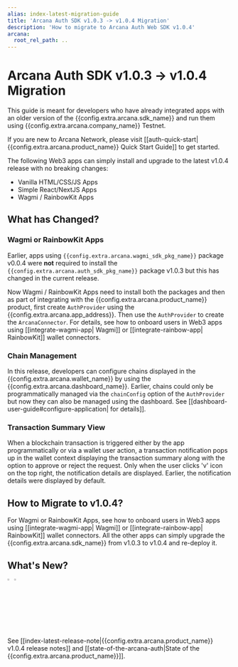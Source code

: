 ```yaml
---
alias: index-latest-migration-guide
title: 'Arcana Auth SDK v1.0.3 -> v1.0.4 Migration'
description: 'How to migrate to Arcana Auth Web SDK v1.0.4'
arcana:
  root_rel_path: ..
---
```


# Arcana Auth SDK v1.0.3 -> v1.0.4 Migration

This guide is meant for developers who have already integrated apps with an older version of the {{config.extra.arcana.sdk_name}} and run them using {{config.extra.arcana.company_name}} Testnet. 

If you are new to Arcana Network, please visit [[auth-quick-start|{{config.extra.arcana.product_name}} Quick Start Guide]] to get started.

The following Web3 apps can simply install and upgrade to the latest v1.0.4 release with no breaking changes:  

* Vanilla HTML/CSS/JS Apps
* Simple React/NextJS Apps
* Wagmi / RainbowKit Apps

## What has Changed?

### Wagmi or RainbowKit Apps

Earlier, apps using `{{config.extra.arcana.wagmi_sdk_pkg_name}}` package v0.0.4 were **not** required to install the `{{config.extra.arcana.auth_sdk_pkg_name}}` package v1.0.3 but this has changed in the current release.

Now Wagmi / RainbowKit Apps need to install both the packages and then as part of integrating with the {{config.extra.arcana.product_name}} product, first create `AuthProvider` using the {{config.extra.arcana.app_address}}. Then use the `AuthProvider` to create the `ArcanaConnector`. For details, see how to onboard users in Web3 apps using [[integrate-wagmi-app| Wagmi]] or [[integrate-rainbow-app| RainbowKit]] wallet connectors.

### Chain Management

In this release, developers can configure chains displayed in the {{config.extra.arcana.wallet_name}} by using the {{config.extra.arcana.dashboard_name}}. Earlier, chains could only be programmatically managed via the `chainConfig` option of the `AuthProvider` but now they can also be managed using the dashboard. See [[dashboard-user-guide#configure-application| for details]]. 

### Transaction Summary View

When a blockchain transaction is triggered either by the app programmatically or via a wallet user action, a transaction notification pops up in the wallet context displaying the transaction summary along with the option to approve or reject the request. Only when the user clicks 'v' icon on the top right, the notification details are displayed. Earlier, the notification details were displayed by default.

## How to Migrate to v1.0.4?

For Wagmi or RainbowKit Apps, see how to onboard users in Web3 apps using [[integrate-wagmi-app| Wagmi]] or [[integrate-rainbow-app| RainbowKit]] wallet connectors. All the other apps can simply upgrade the {{config.extra.arcana.sdk_name}} from v1.0.3 to v1.0.4 and re-deploy it.  

## What's New?

<img src="/img/icon_new_light.png#only-light" alt="New icon" width="3%" /><img src="/img/icon_new_dark.png#only-dark" alt="New icon" width="3%" />

See [[index-latest-release-note|{{config.extra.arcana.product_name}} v1.0.4 release notes]] and [[state-of-the-arcana-auth|State of the {{config.extra.arcana.product_name}}]].
